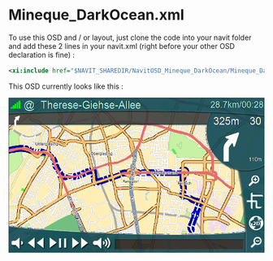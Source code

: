 Mineque_DarkOcean.xml
=====================

To use this OSD and / or layout, just clone the code into your navit folder and add these 2 lines in your navit.xml (right before your other OSD declaration is fine) :
```xml
<xi:include href="$NAVIT_SHAREDIR/NavitOSD_Mineque_DarkOcean/Mineque_DarkOcean.xml"/>

```

This OSD currently looks like this :

![NavitOSD_DarkOcean](https://github.com/mineque/NavitOSD_DarkOcean/raw/master/screenshot.png)
